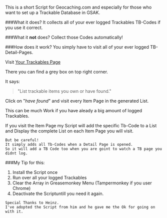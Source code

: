 This is a short Script for Geocaching.com and especially for those who want to set up a Trackable Database in GSAK.

###What it does?
It collects all of your ever logged Trackables TB-Codes
if you use it correct.

###What it **not** does?
Collect those Codes automatically!

###How does it work?
You simply have to visit all of your ever logged TB-Detail-Pages.

Visit [Your Trackables Page](http://www.geocaching.com/my/travelbugs.aspx "Redirects to Geocaching.com")

There you can find a grey box on top right corner.

It says:
>"List trackable items you own or have found."

Click on "_have found_" and visit every Item Page in the generated List.

This can be much Work if you have aleady a big amount of logged Trackables.

If you visit the Item Page my Script will add the specific Tb-Code to a List
and Display the complete List on each Item Page you will visit.

```
But be careful!
It simply adds all Tb-Codes when a Detail Page is opened.
So it will add a TB Code too when you are goint to watch a TB page you didnt log.
```

###My Tip for this:
1. Install the Script once
2. Run over all your logged Trackables
3. Clear the Array in Greasemonkey Menu (Tampermonkey if you user Chrome)
4. Deactivate the Scriptuntill you need it again.

```
Special Thanks to Heinz.
I've adopted the Script from him and he gave me the Ok for going on with it.
```
